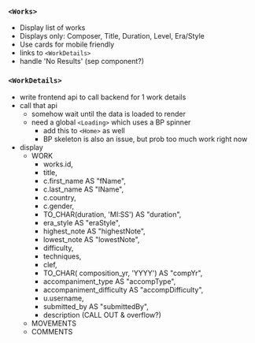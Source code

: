 ### `<Works>`
- Display list of works
- Displays only: Composer, Title, Duration, Level, Era/Style
- Use cards for mobile friendly
- links to `<WorkDetails>`
- handle 'No Results' (sep component?)

### `<WorkDetails>`
- write frontend api to call backend for 1 work details
- call that api
    - somehow wait until the data is loaded to render
    - need a global `<Loading>` which uses a BP spinner
        - add this to `<Home>` as well
        - BP skeleton is also an issue, but prob too much work right now
- display
    - WORK
        - works.id,
        - title,
        - c.first_name AS "fName",
        - c.last_name AS "lName",
        - c.country,
        - c.gender,
        - TO_CHAR(duration, 'MI:SS') AS "duration",
        - era_style AS "eraStyle",
        - highest_note AS "highestNote",
        - lowest_note AS "lowestNote",
        - difficulty,
        - techniques,
        - clef,
        - TO_CHAR( composition_yr, 'YYYY') AS "compYr",
        - accompaniment_type AS "accompType",
        - accompaniment_difficulty AS "accompDifficulty",
        - u.username,
        - submitted_by AS "submittedBy",
        - description (CALL OUT & overflow?)
    - MOVEMENTS
    - COMMENTS



